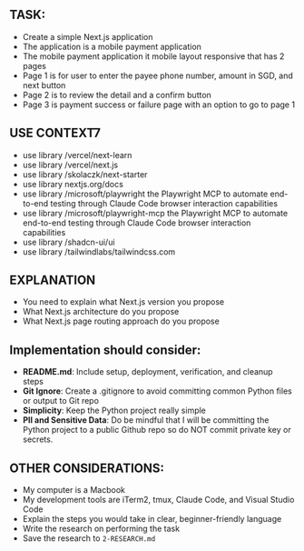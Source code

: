 ## TASK:
- Create a simple Next.js application
- The application is a mobile payment application
- The mobile payment application it mobile layout responsive that has 2 pages
- Page 1 is for user to enter the payee phone number, amount in SGD, and next button
- Page 2 is to review the detail and a confirm button
- Page 3 is payment success or failure page with an option to go to page 1 

## USE CONTEXT7
- use library /vercel/next-learn
- use library /vercel/next.js 
- use library /skolaczk/next-starter
- use library nextjs.org/docs
- use library /microsoft/playwright the Playwright MCP to automate end-to-end testing through Claude Code browser interaction capabilities
- use library /microsoft/playwright-mcp the Playwright MCP to automate end-to-end testing through Claude Code browser interaction capabilities
- use library /shadcn-ui/ui
- use library /tailwindlabs/tailwindcss.com

## EXPLANATION
- You need to explain what Next.js version you propose
- What Next.js architecture do you propose
- What Next.js page routing approach do you propose

## Implementation should consider:
- **README.md**: Include setup, deployment, verification, and cleanup steps
- **Git Ignore**: Create a .gitignore to avoid committing common Python files or output to Git repo
- **Simplicity**: Keep the Python project really simple
- **PII and Sensitive Data**: Do be mindful that I will be committing the Python project to a public Github repo so do NOT commit private key or secrets.

## OTHER CONSIDERATIONS:
- My computer is a Macbook
- My development tools are iTerm2, tmux, Claude Code, and Visual Studio Code
- Explain the steps you would take in clear, beginner-friendly language
- Write the research on performing the task
- Save the research to `2-RESEARCH.md`